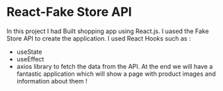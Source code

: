 # React-Fake Store API

In this project I had Built shopping app using React.js. I uased the Fake Store API to create the application. 
I used React Hooks such as :
- useState
- useEffect
- axios library to fetch the data from the API.
At the end we will have a fantastic application which will show a page with product images and information about them  ! 
